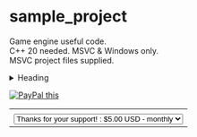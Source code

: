 # sample_project
Game engine useful code.  
C++ 20 needed. MSVC & Windows only.  
MSVC project files supplied.  

<details>
<summary>Heading</summary>
<!--All you need is a blank line-->

	+ Thanks for your support!
	+ Wow, amazing!
	+ Gold Tier!
</details>

<table>
<tr><td><input type="hidden" name="on0" value=""></td></tr><tr><td><select name="os0">
	<option value="Thanks for your support!">Thanks for your support! : $5.00 USD - monthly</option>
	<option value="Wow, amazing!">Wow, amazing! : $25.00 USD - monthly</option>
	<option value="Gold Tier!">Gold Tier! : $100.00 USD - monthly</option>
</select> </td></tr>
	
<a href="https://www.paypal.com/cgi-bin/webscr?cmd=_s-xclick&hosted_button_id=D539LS3MUHBH4&currency_code=USD" 
method="post" target="_blank">
<img src="https://www.paypalobjects.com/en_GB/i/btn/btn_subscribeCC_LG.gif" alt="PayPal this" 
title="PayPal – The safer, easier way to pay online!" border="0" />
</a>



